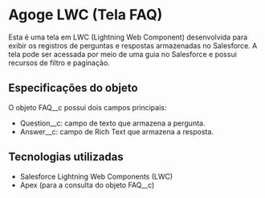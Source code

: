 # Agoge LWC (Tela FAQ) 

Esta é uma tela em LWC (Lightning Web Component) desenvolvida para exibir os registros de perguntas e respostas armazenadas no Salesforce. A tela pode ser acessada por meio de uma guia no Salesforce e possui recursos de filtro e paginação.

## Especificações do objeto
O objeto FAQ__c possui dois campos principais:

- Question__c: campo de texto que armazena a pergunta.
- Answer__c: campo de Rich Text que armazena a resposta.

## Tecnologias utilizadas

- Salesforce Lightning Web Components (LWC)
- Apex (para a consulta do objeto FAQ__c)
